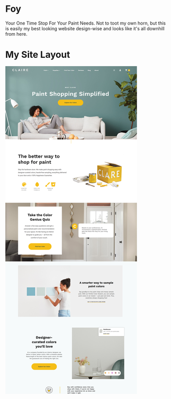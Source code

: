 # Foy
Your One Time Stop For Your Paint Needs. Not to toot my own horn, but this is easily my best looking website design-wise and looks like it's all downhill from here.

# My Site Layout
![](/site/site-layout.png)
